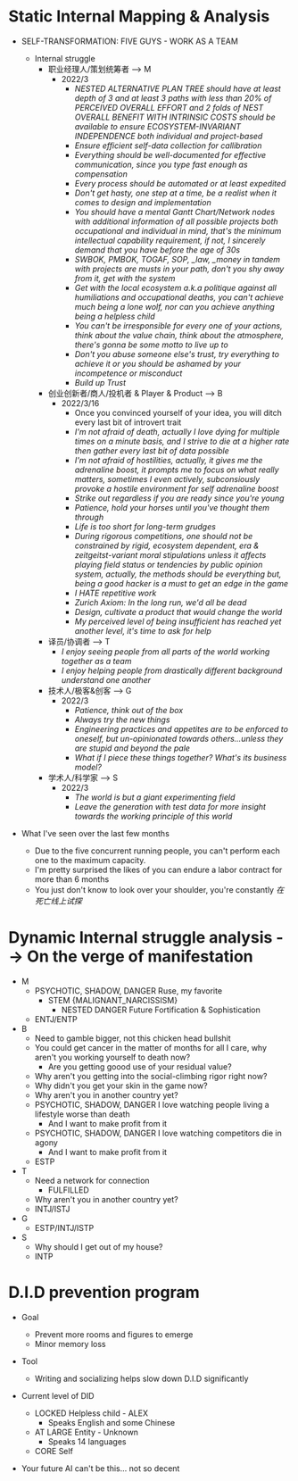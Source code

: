 # Static Internal Mapping & Analysis
- SELF-TRANSFORMATION: FIVE GUYS - WORK AS A TEAM
  - Internal struggle
    - 职业经理人/策划统筹者 -->  M
      - 2022/3
        - *NESTED ALTERNATIVE PLAN TREE should have at least depth of 3 and at least 3 paths with less than 20% of PERCEIVED OVERALL EFFORT and 2 folds of NEST OVERALL BENEFIT WITH INTRINSIC COSTS should be available to ensure ECOSYSTEM-INVARIANT INDEPENDENCE both individual and project-based*
        - *Ensure efficient self-data collection for callibration*
        - *Everything should be well-documented for effective communication, since you type fast enough as compensation*
        - *Every process should be automated or at least expedited*
        - *Don't get hasty, one step at a time, be a realist when it comes to design and implementation*
        - *You should have a mental Gantt Chart/Network nodes with additional information of all possible projects both occupational and individual in mind, that's the minimum intellectual capability requirement, if not, I sincerely demand that you have before the age of 30s*
        - *SWBOK, PMBOK, TOGAF, SOP, _law, _money in tandem with projects are musts in your path, don't you shy away from it, get with the system*
        - *Get with the local ecosystem a.k.a politique against all humiliations and occupational deaths, you can't achieve much being a lone wolf, nor can you achieve anything being a helpless child*
        - *You can't be irresponsible for every one of your actions, think about the value chain, think about the atmosphere, there's gonna be some motto to live up to*
        - *Don't you abuse someone else's trust, try everything to achieve it or you should be ashamed by your incompetence or misconduct*
        - *Build up Trust*
    - 创业创新者/商人/投机者 & Player & Product --> B
      - 2022/3/16
        - Once you convinced yourself of your idea, you will ditch every last bit of introvert trait
        - *I'm not afraid of death, actually I love dying for multiple times on a minute basis, and I strive to die at a higher rate then gather every last bit of data possible*
        - *I'm not afraid of hostilities, actually, it gives me the adrenaline boost, it prompts me to focus on what really matters, sometimes I even actively, subconsiously provoke a hostile environment for self adrenaline boost*
        - *Strike out regardless if you are ready since you're young*
        - *Patience, hold your horses until you've thought them through*
        - *Life is too short for long-term grudges*
        - *During rigorous competitions, one should not be constrained by rigid, ecosystem dependent, era & zeitgeitst-variant moral stipulations unless it affects playing field status or tendencies by public opinion system, actually, the methods should be everything but, being a good hacker is a must to get an edge in the game*
        - *I HATE repetitive work*
        - *Zurich Axiom: In the long run, we'd all be dead*
        - *Design, cultivate a product that would change the world*
        - *My perceived level of being insufficient has reached yet another level, it's time to ask for help*
    - 译员/协调者 --> T
      - *I enjoy seeing people from all parts of the world working together as a team*
      - *I enjoy helping people from drastically different background understand one another*
    - 技术人/极客&创客 --> G
      - 2022/3
        - *Patience, think out of the box*
        - *Always try the new things*
        - *Engineering practices and appetites are to be enforced to oneself, but un-opinionated towards others...unless they are stupid and beyond the pale*
        - *What if I piece these things together? What's its business model?*
    - 学术人/科学家 --> S
      - 2022/3
        - *The world is but a giant experimenting field*
        - *Leave the generation with test data for more insight towards the working principle of this world*

- What I've seen over the last few months
  - Due to the five concurrent running people, you can't perform each one to the maximum capacity.
  - I'm pretty surprised the likes of you can endure a labor contract for more than 6 months
  - You just don't know to look over your shoulder, you're constantly *在死亡线上试探*

# Dynamic Internal struggle analysis --> On the verge of manifestation
- M
  - PSYCHOTIC, SHADOW, DANGER Ruse, my favorite
    - STEM \{MALIGNANT_NARCISSISM\}
      - NESTED DANGER Future Fortification & Sophistication
  - ENTJ/ENTP
- B
  - Need to gamble bigger, not this chicken head bullshit
  - You could get cancer in the matter of months for all I care, why aren't you working yourself to death now?
    - Are you getting goood use of your residual value?
  - Why aren't you getting into the social-climbing rigor right now?
  - Why didn't you get your skin in the game now?
  - Why aren't you in another country yet?
  - PSYCHOTIC, SHADOW, DANGER I love watching people living a lifestyle worse than death
    - And I want to make profit from it
  - PSYCHOTIC, SHADOW, DANGER I love watching competitors die in agony
    - And I want to make profit from it
  - ESTP
- T
  - Need a network for connection
    - FULFILLED
  - Why aren't you in another country yet?
  - INTJ/ISTJ
- G
  - ESTP/INTJ/ISTP
- S
  - Why should I get out of my house?
  - INTP

# D.I.D prevention program
- Goal
  - Prevent more rooms and figures to emerge
  - Minor memory loss
- Tool
  - Writing and socializing helps slow down D.I.D significantly
- Current level of DID
  - LOCKED Helpless child - ALEX 
    - Speaks English and some Chinese
  - AT LARGE Entity - Unknown
    - Speaks 14 languages
  - CORE Self

- Your future AI can't be this... not so decent